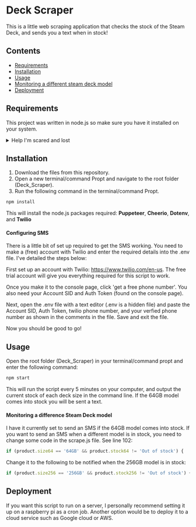 <h1>Deck Scraper</h1>
This is a little web scraping application that checks the stock of the Steam Deck, and sends you a text when in stock!

## Contents

-   [Requirements](#requirements)
-   [Installation](#installation)
-   [Usage](#usage)
-   [Monitoring a different steam deck model](#monitoring-a-difference-steam-deck-model)
-   [Deployment](#deployment)

## Requirements

This project was written in node.js so make sure you have it installed on your system.

<details>
<summary>Help I'm scared and lost</summary>
<br>
If you are not sure, run the following command in your terminal/command propt:

```sh
node -v
```

This will check the version (if any) of Node.js you have installed.
Download at the following link if needed:
https://nodejs.org/en

</details>

## Installation

1. Download the files from this repository.
2. Open a new terminal/command Propt and navigate to the root folder (Deck_Scraper).
3. Run the following command in the terminal/command Propt.

```sh
npm install
```

This will install the node.js packages required:
**Puppeteer**, **Cheerio**, **Dotenv**, and **Twilio**

#### Configuring SMS

There is a little bit of set up required to get the SMS working. You need to make a (free) account with Twilio and enter the required details into the .env file. I've detailed the steps below:

First set up an account with Twilio:
https://www.twilio.com/en-us.
The free trial account will give you everything required for this script to work.

Once you make it to the console page, click 'get a free phone number'.
You also need your Account SID and Auth Token (found on the console page).

Next, open the .env file with a text editor (.env is a hidden file) and paste the Account SID, Auth Token, twilio phone number, and your verfied phone number as shown in the comments in the file. Save and exit the file.

Now you should be good to go!

## Usage

Open the root folder (Deck_Scraper) in your terminal/command propt and enter the following command:

```sh
npm start
```

This will run the script every 5 minutes on your computer, and output the current stock of each deck size in the command line.
If the 64GB model comes into stock you will be sent a text.

#### Monitoring a difference Steam Deck model

I have it currently set to send an SMS if the 64GB model comes into stock.
If you want to send an SMS when a different model is in stock, you need to change some code in the scrape.js file.
See line 102:

```js
if (product.size64 == '64GB' && product.stock64 != 'Out of stock') {
```

Change it to the following to be notified when the 256GB model is in stock:

```js
if (product.size256 == '256GB' && product.stock256 != 'Out of stock') {
```

## Deployment

If you want this script to run on a server, I personally recommend setting it up on a raspberry pi as a cron job. Another option would be to deploy it to a cloud service such as Google cloud or AWS.
